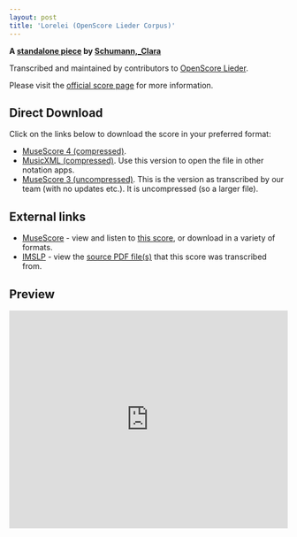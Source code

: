 ```yaml
---
layout: post
title: 'Lorelei (OpenScore Lieder Corpus)'
---
```


__A [standalone piece](https://fourscoreandmore.org/openscore/lieder/Schumann,_Clara/_/) by [Schumann,_Clara](https://fourscoreandmore.org/openscore/lieder/Schumann,_Clara)__

Transcribed and maintained by contributors to [OpenScore Lieder].

Please visit the [official score page] for more information.

[official score page]: https://musescore.com/openscore-lieder-corpus/scores/4919673
[OpenScore Lieder]: https://musescore.com/openscore-lieder-corpus

## Direct Download

Click on the links below to download the score in your preferred format:
- [MuseScore 4 (compressed)](https://fourscoreandmore.org/openscore/lieder/Schumann,_Clara/_/Lorelei.mscz).
- [MusicXML (compressed)](https://fourscoreandmore.org/openscore/lieder/Schumann,_Clara/_/Lorelei.mxl). Use this version to open the file in other notation apps.
- [MuseScore 3 (uncompressed)](https://raw.githubusercontent.com/OpenScore/Lieder/refs/heads/main/scores/Schumann,_Clara/_/Lorelei/lc4919673.mscx). This is the version as transcribed by our team (with no updates etc.). It is uncompressed (so a larger file).

## External links

- [MuseScore] - view and listen to [this score][MuseScore], or download in a variety of formats.
- [IMSLP] - view the [source PDF file(s)][IMSLP] that this score was transcribed from.

[MuseScore]: https://musescore.com/score/4919673
[IMSLP]: https://imslp.org/wiki/Special:ReverseLookup/323995

## Preview

<iframe width="100%" height="394" src="https://musescore.com/openscore-lieder-corpus/scores/4919673/embed" frameborder="0" allowfullscreen allow="autoplay; fullscreen"></iframe>
